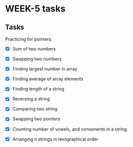 # WEEK-5 tasks

## Tasks

Practicing for pointers.

- [x] Sum of two numbers

- [x] Swapping two numbers

- [x] Finding largest number in array

- [x] Finding average of array elements

- [x] Finding length of a string

- [x] Reversing a string

- [x] Comparing two string

- [x] Swapping two pointers

- [x] Counting number of vowels, and consonents in a string.

- [x] Arranging n strings in lexographical order